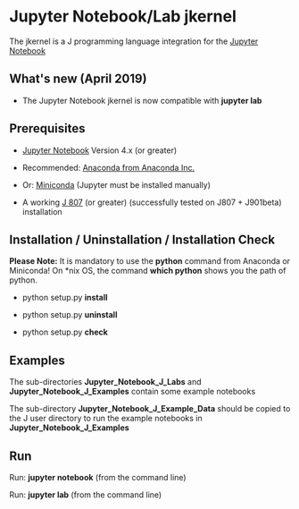 # Jupyter Notebook/Lab jkernel

The jkernel is a J programming language integration for the [Jupyter Notebook](http://jupyter.org)

## What's new (April 2019)

* The Jupyter Notebook jkernel is now compatible with **jupyter lab**

## Prerequisites

* [Jupyter Notebook](http://jupyter.org) Version 4.x (or greater)

* Recommended: [Anaconda from Anaconda Inc.](https://www.anaconda.com/distribution)

* Or: [Miniconda](https://conda.io/miniconda.html) (Jupyter must be installed manually)

* A working [J 807](http://www.jsoftware.com) (or greater) (successfully tested on J807 + J901beta) installation

## Installation / Uninstallation / Installation Check

**Please Note:**
It is mandatory to use the **python** command from Anaconda or Miniconda!
On *nix OS, the command **which python** shows you the path of python.

* python setup<span></span>.py **install**

* python setup<span></span>.py **uninstall**

* python setup<span></span>.py **check**

## Examples

The sub-directories **Jupyter_Notebook_J_Labs** and **Jupyter_Notebook_J_Examples** contain some example notebooks

The sub-directory **Jupyter_Notebook_J_Example_Data** should be copied to the J user directory to run the example notebooks in **Jupyter_Notebook_J_Examples**

## Run

Run: **jupyter notebook** (from the command line)

Run: **jupyter lab** (from the command line)

